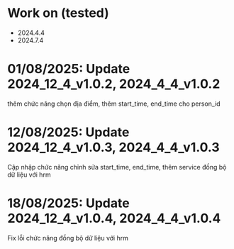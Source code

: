 # Work on (tested)
- 2024.4.4
- 2024.7.4

# 01/08/2025: Update 2024_12_4_v1.0.2, 2024_4_4_v1.0.2
thêm chức năng chọn địa điểm, thêm start_time, end_time cho person_id
# 12/08/2025: Update 2024_12_4_v1.0.3, 2024_4_4_v1.0.3
Cập nhập chức năng chỉnh sửa start_time, end_time, thêm service đồng bộ dữ liệu với hrm
# 18/08/2025: Update 2024_12_4_v1.0.4, 2024_4_4_v1.0.4
Fix lỗi chức năng đồng bộ dữ liệu với hrm
